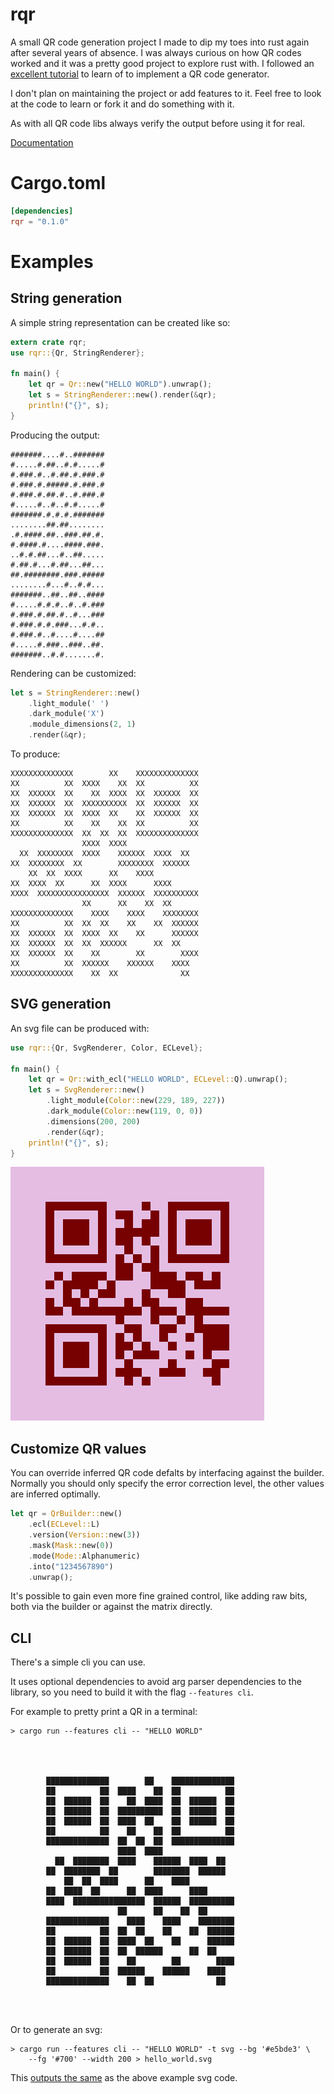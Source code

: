 # rqr

A small QR code generation project I made to dip my toes into rust again after several years of absence. I was always curious on how QR codes worked and it was a pretty good project to explore rust with. I followed an [excellent tutorial](https://www.thonky.com/qr-code-tutorial/) to learn of to implement a QR code generator.

I don't plan on maintaining the project or add features to it. Feel free to look at the code to learn or fork it and do something with it.

As with all QR code libs always verify the output before using it for real.

[Documentation](https://docs.rs/rqr)

# Cargo.toml

```toml
[dependencies]
rqr = "0.1.0"
```

# Examples

## String generation

A simple string representation can be created like so:

```rust
extern crate rqr;
use rqr::{Qr, StringRenderer};

fn main() {
    let qr = Qr::new("HELLO WORLD").unwrap();
    let s = StringRenderer::new().render(&qr);
    println!("{}", s);
}
```

Producing the output:

```
#######....#..#######
#.....#.##..#.#.....#
#.###.#..#.##.#.###.#
#.###.#.#####.#.###.#
#.###.#.##.#..#.###.#
#.....#..#..#.#.....#
#######.#.#.#.#######
........##.##........
.#.####.##..###.##.#.
#.####.#....####.###.
..#.#.##...#..##.....
#.##.#...#.##...##...
##.########.###.#####
........#...#..#.#...
#######..##..##..####
#.....#.#.#..#..#.###
#.###.#.##.#..#...###
#.###.#.#.###...#.#..
#.###.#..#....#....##
#.....#.###..###..##.
#######..#.#.......#.
```

Rendering can be customized:

```rust
let s = StringRenderer::new()
    .light_module(' ')
    .dark_module('X')
    .module_dimensions(2, 1)
    .render(&qr);
```

To produce:

```
XXXXXXXXXXXXXX        XX    XXXXXXXXXXXXXX
XX          XX  XXXX    XX  XX          XX
XX  XXXXXX  XX    XX  XXXX  XX  XXXXXX  XX
XX  XXXXXX  XX  XXXXXXXXXX  XX  XXXXXX  XX
XX  XXXXXX  XX  XXXX  XX    XX  XXXXXX  XX
XX          XX    XX    XX  XX          XX
XXXXXXXXXXXXXX  XX  XX  XX  XXXXXXXXXXXXXX
                XXXX  XXXX                
  XX  XXXXXXXX  XXXX    XXXXXX  XXXX  XX  
XX  XXXXXXXX  XX        XXXXXXXX  XXXXXX  
    XX  XX  XXXX      XX    XXXX          
XX  XXXX  XX      XX  XXXX      XXXX      
XXXX  XXXXXXXXXXXXXXXX  XXXXXX  XXXXXXXXXX
                XX      XX    XX  XX      
XXXXXXXXXXXXXX    XXXX    XXXX    XXXXXXXX
XX          XX  XX  XX    XX    XX  XXXXXX
XX  XXXXXX  XX  XXXX  XX    XX      XXXXXX
XX  XXXXXX  XX  XX  XXXXXX      XX  XX    
XX  XXXXXX  XX    XX        XX        XXXX
XX          XX  XXXXXX    XXXXXX    XXXX  
XXXXXXXXXXXXXX    XX  XX              XX
```

## SVG generation

An svg file can be produced with:

```rust
use rqr::{Qr, SvgRenderer, Color, ECLevel};

fn main() {
    let qr = Qr::with_ecl("HELLO WORLD", ECLevel::Q).unwrap();
    let s = SvgRenderer::new()
        .light_module(Color::new(229, 189, 227))
        .dark_module(Color::new(119, 0, 0))
        .dimensions(200, 200)
        .render(&qr);
    println!("{}", s);
}
```

![](src/test/hello_world.svg)

## Customize QR values

You can override inferred QR code defalts by interfacing against the builder. Normally you should only specify the error correction level, the other values are inferred optimally.

```rust
let qr = QrBuilder::new()
    .ecl(ECLevel::L)
    .version(Version::new(3))
    .mask(Mask::new(0))
    .mode(Mode::Alphanumeric)
    .into("1234567890")
    .unwrap();
```

It's possible to gain even more fine grained control, like adding raw bits, both via the builder or against the matrix directly.

## CLI

There's a simple cli you can use.

It uses optional dependencies to avoid arg parser dependencies to the library, so you need to build it with the flag `--features cli`.

For example to pretty print a QR in a terminal:

```
> cargo run --features cli -- "HELLO WORLD"




        ██████████████        ██    ██████████████        
        ██          ██  ████    ██  ██          ██        
        ██  ██████  ██    ██  ████  ██  ██████  ██        
        ██  ██████  ██  ██████████  ██  ██████  ██        
        ██  ██████  ██  ████  ██    ██  ██████  ██        
        ██          ██    ██    ██  ██          ██        
        ██████████████  ██  ██  ██  ██████████████        
                        ████  ████                        
          ██  ████████  ████    ██████  ████  ██          
        ██  ████████  ██        ████████  ██████          
            ██  ██  ████      ██    ████                  
        ██  ████  ██      ██  ████      ████              
        ████  ████████████████  ██████  ██████████        
                        ██      ██    ██  ██              
        ██████████████    ████    ████    ████████        
        ██          ██  ██  ██    ██    ██  ██████        
        ██  ██████  ██  ████  ██    ██      ██████        
        ██  ██████  ██  ██  ██████      ██  ██            
        ██  ██████  ██    ██        ██        ████        
        ██          ██  ██████    ██████    ████          
        ██████████████    ██  ██              ██          




```

Or to generate an svg:

```
> cargo run --features cli -- "HELLO WORLD" -t svg --bg '#e5bde3' \
    --fg '#700' --width 200 > hello_world.svg
```

This [outputs the same](#svg-generation) as the above example svg code.

